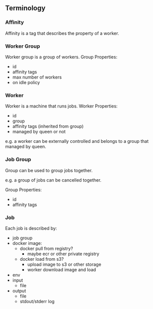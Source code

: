 ## Terminology

### Affinity

Affinity is a tag that describes the property of a worker.

### Worker Group

Worker group is a group of workers.
Group Properties:
- id
- affinity tags
- max number of workers
- on idle policy

### Worker

Worker is a machine that runs jobs.
Worker Properties:
- id
- group
- affinity tags (inherited from group)
- managed by queen or not

e.g. a worker can be externally controlled and 
belongs to a group that managed by queen.

### Job Group

Group can be used to group jobs together.

e.g. a group of jobs can be cancelled together.

Group Properties:
- id
- affinity tags

### Job

Each job is described by:
- job group
- docker image:
    - docker pull from registry?
        - maybe ecr or other private registry
    - docker load from s3?
        - upload image to s3 or other storage
        - worker download image and load
- env
- input
    - file
- output
    - file
    - stdout/stderr log